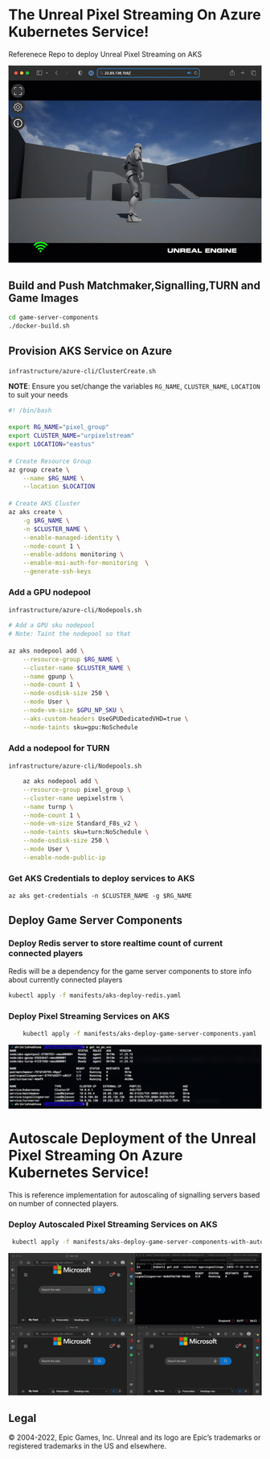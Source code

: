 # The Unreal Pixel Streaming On Azure Kubernetes Service!
Referenece Repo to deploy Unreal Pixel Streaming on AKS

![](img/UEPS.gif)
## Build and Push Matchmaker,Signalling,TURN and Game Images
``` bash
cd game-server-components
./docker-build.sh
```
## Provision AKS Service on Azure

```infrastructure/azure-cli/ClusterCreate.sh```

**NOTE**: Ensure you set/change the variables `RG_NAME`, `CLUSTER_NAME`, `LOCATION` to suit your needs

```bash
#! /bin/bash

export RG_NAME="pixel_group"
export CLUSTER_NAME="urpixelstream"
export LOCATION="eastus"

# Create Resource Group
az group create \
    --name $RG_NAME \
    --location $LOCATION

# Create AKS Cluster
az aks create \
    -g $RG_NAME \
    -n $CLUSTER_NAME \
    --enable-managed-identity \
    --node-count 1 \
    --enable-addons monitoring \
    --enable-msi-auth-for-monitoring  \
    --generate-ssh-keys
```
### Add a GPU nodepool
```infrastructure/azure-cli/Nodepools.sh```
```bash
# Add a GPU sku nodepool
# Note: Taint the nodepool so that  

az aks nodepool add \
    --resource-group $RG_NAME \
    --cluster-name $CLUSTER_NAME \
    --name gpunp \
    --node-count 1 \
    --node-osdisk-size 250 \
    --mode User \
    --node-vm-size $GPU_NP_SKU \
    --aks-custom-headers UseGPUDedicatedVHD=true \
    --node-taints sku=gpu:NoSchedule
```    

### Add a nodepool for TURN
```infrastructure/azure-cli/Nodepools.sh```
```bash
    az aks nodepool add \
    --resource-group pixel_group \
    --cluster-name uepixelstrm \
    --name turnp \
    --node-count 1 \
    --node-vm-size Standard_F8s_v2 \
    --node-taints sku=turn:NoSchedule \
    --node-osdisk-size 250 \
    --mode User \
    --enable-node-public-ip
```

### Get AKS Credentials to deploy services to AKS
```
az aks get-credentials -n $CLUSTER_NAME -g $RG_NAME
```

## Deploy Game Server Components

### Deploy Redis server to store realtime count of current connected players

Redis will be a dependency for the game server components to store info about currently connected  players

```bash
kubectl apply -f manifests/aks-deploy-redis.yaml
```

### Deploy Pixel Streaming Services on AKS
```bash 
    kubectl apply -f manifests/aks-deploy-game-server-components.yaml
```
![](img/aks.png)

# Autoscale Deployment of the Unreal Pixel Streaming On Azure Kubernetes Service!

This is reference implementation for autoscaling of signalling servers based on number of connected players.

### Deploy Autoscaled Pixel Streaming Services on AKS
```bash
 kubectl apply -f manifests/aks-deploy-game-server-components-with-autoscale.yaml
 ```

![](img/SignallingAutoScale.gif)

## Legal
© 2004-2022, Epic Games, Inc. Unreal and its logo are Epic’s trademarks or registered trademarks in the US and elsewhere. 
